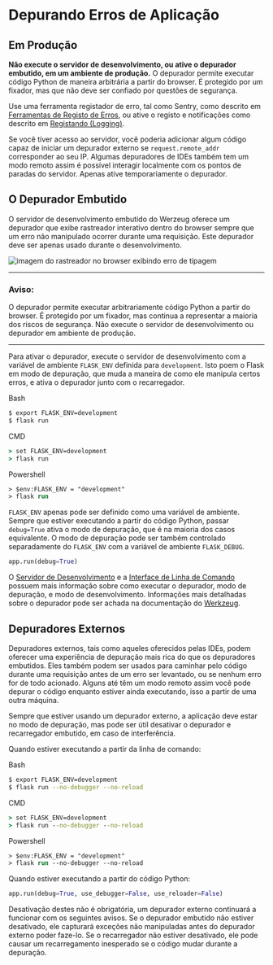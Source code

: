 # Depurando Erros de Aplicação


## Em Produção

**Não execute o servidor de desenvolvimento, ou ative o depurador embutido, em um ambiente de produção.** O depurador permite executar código Python de maneira arbitrária a partir do browser. É protegido por um fixador, mas que não deve ser confiado por questões de segurança.

Use uma ferramenta registador de erro, tal como Sentry, como descrito em [Ferramentas de Registo de Erros](), ou ative o registo e notificações como descrito em [Registando (Logging)]().

Se você tiver acesso ao servidor, você poderia adicionar algum código capaz de iniciar um depurador externo se `request.remote_addr` corresponder ao seu IP. Algumas depuradores de IDEs também tem um modo remoto assim é possível interagir localmente com os pontos de paradas do servidor. Apenas ative temporariamente o depurador.


## O Depurador Embutido

O servidor de desenvolvimento embutido do Werzeug oferece um depurador que exibe rastreador interativo dentro do browser sempre que um erro não manipulado ocorrer durante uma requisição. Este depurador deve ser apenas usado durante o desenvolvimento.

![imagem do rastreador no browser exibindo erro de tipagem](./static_files/debugger.png)

---


### Aviso:

O depurador permite executar arbitrariamente código Python a partir do browser. É protegido por um fixador, mas continua a representar a maioria dos riscos de segurança. Não execute o servidor de desenvolvimento ou depurador em ambiente de produção.

---

Para ativar o depurador, execute o servidor de desenvolvimento com a variável de ambiente `FLASK_ENV` definida para `development`. Isto poem o Flask em modo de depuração, que muda a maneira de como ele manipula certos erros, e ativa o depurador junto com o recarregador.

Bash
```sh
$ export FLASK_ENV=development
$ flask run
```

CMD
```cmd
> set FLASK_ENV=development
> flask run
```

Powershell
```ps
> $env:FLASK_ENV = "development"
> flask run
```

`FLASK_ENV` apenas pode ser definido como uma variável de ambiente. Sempre que estiver executando a partir do código Python, passar `debug=True` ativa o modo de depuração, que é na maioria dos casos equivalente. O modo de depuração pode ser também controlado separadamente do `FLASK_ENV` com a variável de ambiente `FLASK_DEBUG`.

```py
app.run(debug=True)
```

O [Servidor de Desenvolvimento]() e a [Interface de Linha de Comando]() possuem mais informação sobre como executar o depurador, modo de depuração, e modo de desenvolvimento. Informações mais detalhadas sobre o depurador pode ser achada na documentação do [Werkzeug](https://werkzeug.palletsprojects.com/debug/).


## Depuradores Externos

Depuradores externos, tais como aqueles oferecidos pelas IDEs, podem oferecer uma experiência de depuração mais rica do que os depuradores embutidos. Eles também podem ser usados para caminhar pelo código durante uma requisição antes de um erro ser levantado, ou se nenhum erro for de todo acionado. Alguns até têm um modo remoto assim você pode depurar o código enquanto estiver ainda executando, isso a partir de uma outra máquina.

Sempre que estiver usando um depurador externo, a aplicação deve estar no modo de depuração, mas pode ser útil desativar o depurador e recarregador embutido, em caso de interferência.

Quando estiver executando a partir da linha de comando:

Bash
```sh
$ export FLASK_ENV=development
$ flask run --no-debugger --no-reload
```

CMD
```cmd
> set FLASK_ENV=development
> flask run --no-debugger --no-reload
```

Powershell
```ps
> $env:FLASK_ENV = "development"
> flask run --no-debugger --no-reload
```

Quando estiver executando a partir do código Python:

```py
app.run(debug=True, use_debugger=False, use_reloader=False)
```

Desativação destes não é obrigatória, um depurador externo continuará a funcionar com os seguintes avisos. Se o depurador embutido não estiver desativado, ele capturará exceções não manipuladas antes do depurador externo poder faze-lo. Se o recarregador não estiver desativado, ele pode causar um recarregamento inesperado se o código mudar durante a depuração.